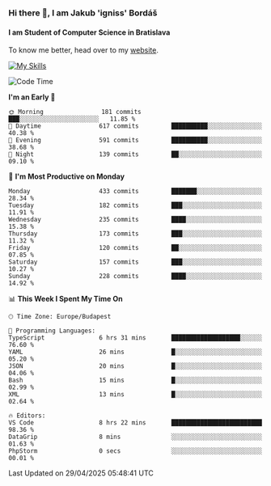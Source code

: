 ### Hi there 👋, I am Jakub 'igniss' Bordáš

#### I am Student of Computer Science in Bratislava
To know me better, head over to my [website](https://bordas.sk).

[![My Skills](https://skillicons.dev/icons?i=js,typescript,html,css,figma,svelte,vue,next,postgresql,nest,express,nodejs)](https://bordas.sk)


<!--START_SECTION:waka-->
![Code Time](http://img.shields.io/badge/Code%20Time-1%2C862%20hrs%2044%20mins-blue)

**I'm an Early 🐤** 

```text
🌞 Morning                181 commits         ███░░░░░░░░░░░░░░░░░░░░░░   11.85 % 
🌆 Daytime                617 commits         ██████████░░░░░░░░░░░░░░░   40.38 % 
🌃 Evening                591 commits         ██████████░░░░░░░░░░░░░░░   38.68 % 
🌙 Night                  139 commits         ██░░░░░░░░░░░░░░░░░░░░░░░   09.10 % 
```
📅 **I'm Most Productive on Monday** 

```text
Monday                   433 commits         ███████░░░░░░░░░░░░░░░░░░   28.34 % 
Tuesday                  182 commits         ███░░░░░░░░░░░░░░░░░░░░░░   11.91 % 
Wednesday                235 commits         ████░░░░░░░░░░░░░░░░░░░░░   15.38 % 
Thursday                 173 commits         ███░░░░░░░░░░░░░░░░░░░░░░   11.32 % 
Friday                   120 commits         ██░░░░░░░░░░░░░░░░░░░░░░░   07.85 % 
Saturday                 157 commits         ███░░░░░░░░░░░░░░░░░░░░░░   10.27 % 
Sunday                   228 commits         ████░░░░░░░░░░░░░░░░░░░░░   14.92 % 
```


📊 **This Week I Spent My Time On** 

```text
🕑︎ Time Zone: Europe/Budapest

💬 Programming Languages: 
TypeScript               6 hrs 31 mins       ███████████████████░░░░░░   76.60 % 
YAML                     26 mins             █░░░░░░░░░░░░░░░░░░░░░░░░   05.20 % 
JSON                     20 mins             █░░░░░░░░░░░░░░░░░░░░░░░░   04.06 % 
Bash                     15 mins             █░░░░░░░░░░░░░░░░░░░░░░░░   02.99 % 
XML                      13 mins             █░░░░░░░░░░░░░░░░░░░░░░░░   02.64 % 

🔥 Editors: 
VS Code                  8 hrs 22 mins       █████████████████████████   98.36 % 
DataGrip                 8 mins              ░░░░░░░░░░░░░░░░░░░░░░░░░   01.63 % 
PhpStorm                 0 secs              ░░░░░░░░░░░░░░░░░░░░░░░░░   00.01 % 
```


 Last Updated on 29/04/2025 05:48:41 UTC
<!--END_SECTION:waka-->
